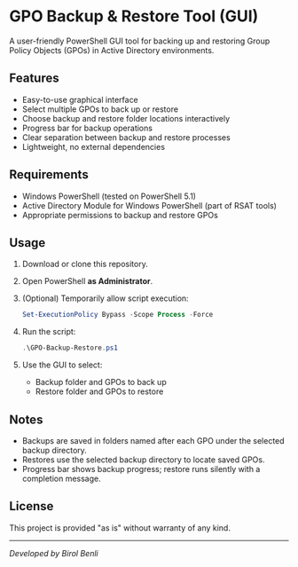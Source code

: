 # GPO Backup & Restore Tool (GUI)

A user-friendly PowerShell GUI tool for backing up and restoring Group Policy Objects (GPOs) in Active Directory environments.

## Features

- Easy-to-use graphical interface
- Select multiple GPOs to back up or restore
- Choose backup and restore folder locations interactively
- Progress bar for backup operations
- Clear separation between backup and restore processes
- Lightweight, no external dependencies

## Requirements

- Windows PowerShell (tested on PowerShell 5.1)
- Active Directory Module for Windows PowerShell (part of RSAT tools)
- Appropriate permissions to backup and restore GPOs

## Usage

1. Download or clone this repository.
2. Open PowerShell **as Administrator**.
3. (Optional) Temporarily allow script execution:

    ```powershell
    Set-ExecutionPolicy Bypass -Scope Process -Force
    ```
4. Run the script:

    ```powershell
    .\GPO-Backup-Restore.ps1
    ```

5. Use the GUI to select:

   - Backup folder and GPOs to back up  
   - Restore folder and GPOs to restore

## Notes

- Backups are saved in folders named after each GPO under the selected backup directory.
- Restores use the selected backup directory to locate saved GPOs.
- Progress bar shows backup progress; restore runs silently with a completion message.

## License

This project is provided "as is" without warranty of any kind.

---

*Developed by Birol Benli*

